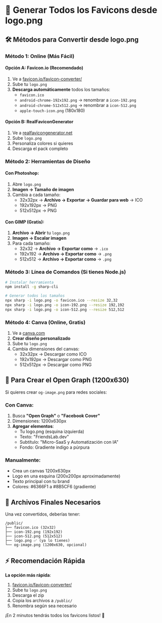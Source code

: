 # 🔄 Generar Todos los Favicons desde logo.png

## 🛠️ Métodos para Convertir desde logo.png

### **Método 1: Online (Más Fácil)**

#### Opción A: Favicon.io (Recomendado)
1. Ve a [favicon.io/favicon-converter/](https://favicon.io/favicon-converter/)
2. Sube tu `logo.png`
3. **Descarga automáticamente** todos los tamaños:
   - `favicon.ico`
   - `android-chrome-192x192.png` → renombrar a `icon-192.png`
   - `android-chrome-512x512.png` → renombrar a `icon-512.png`
   - `apple-touch-icon.png` (180x180)

#### Opción B: RealFaviconGenerator
1. Ve a [realfavicongenerator.net](https://realfavicongenerator.net/)
2. Sube `logo.png`
3. Personaliza colores si quieres
4. Descarga el pack completo

### **Método 2: Herramientas de Diseño**

#### Con Photoshop:
1. Abre `logo.png`
2. **Imagen → Tamaño de imagen**
3. Cambia a cada tamaño:
   - 32x32px → **Archivo → Exportar → Guardar para web** → ICO
   - 192x192px → PNG
   - 512x512px → PNG

#### Con GIMP (Gratis):
1. **Archivo → Abrir** tu `logo.png`
2. **Imagen → Escalar imagen**
3. Para cada tamaño:
   - 32x32 → **Archivo → Exportar como** → `.ico`
   - 192x192 → **Archivo → Exportar como** → `.png`
   - 512x512 → **Archivo → Exportar como** → `.png`

### **Método 3: Línea de Comandos (Si tienes Node.js)**

```bash
# Instalar herramienta
npm install -g sharp-cli

# Generar todos los tamaños
npx sharp -i logo.png -o favicon.ico --resize 32,32
npx sharp -i logo.png -o icon-192.png --resize 192,192
npx sharp -i logo.png -o icon-512.png --resize 512,512
```

### **Método 4: Canva (Online, Gratis)**
1. Ve a [canva.com](https://canva.com)
2. **Crear diseño personalizado**
3. Sube tu `logo.png`
4. Cambia dimensiones del canvas:
   - 32x32px → Descargar como ICO
   - 192x192px → Descargar como PNG
   - 512x512px → Descargar como PNG

## 📱 Para Crear el Open Graph (1200x630)

Si quieres crear `og-image.png` para redes sociales:

### Con Canva:
1. Busca **"Open Graph"** o **"Facebook Cover"** 
2. Dimensiones: 1200x630px
3. **Agregar elementos**:
   - Tu logo.png (esquina izquierda)
   - Texto: "FriendsLab.dev"
   - Subtítulo: "Micro-SaaS y Automatización con IA"
   - Fondo: Gradiente indigo a púrpura

### Manualmente:
- Crea un canvas 1200x630px
- Logo en una esquina (200x200px aproximadamente)
- Texto principal con tu brand
- Colores: #6366F1 a #8B5CF6 (gradiente)

## 🎯 Archivos Finales Necesarios

Una vez convertidos, deberías tener:

```
/public/
├── favicon.ico (32x32)
├── icon-192.png (192x192)
├── icon-512.png (512x512)
├── logo.png ✅ (ya lo tienes)
└── og-image.png (1200x630, opcional)
```

## ⚡ Recomendación Rápida

**La opción más rápida**: 
1. [favicon.io/favicon-converter/](https://favicon.io/favicon-converter/)
2. Sube tu `logo.png`
3. Descarga el zip
4. Copia los archivos a `/public/`
5. Renombra según sea necesario

¡En 2 minutos tendrás todos los favicons listos! 🚀